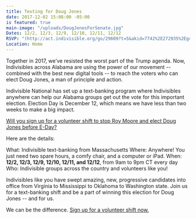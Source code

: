 ```yaml
---
title: Texting for Doug Jones
date: 2017-12-02 15:08:00 -05:00
is featured: true
main-image: "/uploads/DougJonesForSenate.jpg"
Dates: 12/2, 12/3, 12/9, 12/10, 12/11, 12/12
RSVP: "(http://act.indivisible.org/go/29609?t=5&akid=7742%2E272935%2EgcLnfU)"
Location: Home
---
```


Together in 2017, we’ve resisted the worst part of the Trump agenda. Now, Indivisibles across Alabama are using the power of our movement -- combined with the best new digital tools -- to reach the voters who can elect Doug Jones, a man of principle and action.

Indivisible National has set up a text-banking program where Indivisibles anywhere can help our Alabama groups get out the vote for this important election. Election Day is December 12, which means we have less than two weeks to make a big impact.

[Will you sign up for a volunteer shift to stop Roy Moore and elect Doug Jones before E-Day?](http://act.indivisible.org/go/29609?t=5&akid=7742%2E272935%2EgcLnfU)

Here are the details:

What: Indivisible text-banking from Massachusetts
Where: Anywhere! You just need two spare hours, a comfy chair, and a computer or iPad.
When: **12/2, 12/3, 12/9, 12/10, 12/11, and 12/12**, from 9am to 9pm CT every day
Who: Indivisible groups across the country and volunteers like you!

Indivisibles like you have swept amazing, new, progressive candidates into office from Virginia to Mississippi to Oklahoma to Washington state.  Join us for a text-banking shift and be a part of winning this election for Doug Jones -- and for us.

We can be the difference. [Sign up for a volunteer shift now.](http://act.indivisible.org/go/29609?t=5&akid=7742%2E272935%2EgcLnfU)